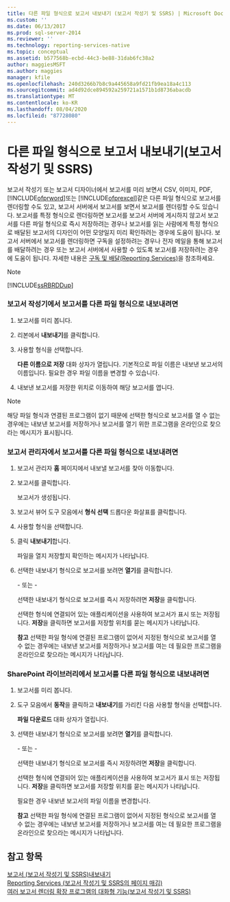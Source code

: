 ```yaml
---
title: 다른 파일 형식으로 보고서 내보내기 (보고서 작성기 및 SSRS) | Microsoft Docs
ms.custom: ''
ms.date: 06/13/2017
ms.prod: sql-server-2014
ms.reviewer: ''
ms.technology: reporting-services-native
ms.topic: conceptual
ms.assetid: b577568b-ecbd-44c3-be88-31dab6fc38a2
author: maggiesMSFT
ms.author: maggies
manager: kfile
ms.openlocfilehash: 240d3266b7b8c9a445658a9fd21fb9ea18a4c113
ms.sourcegitcommit: ad4d92dce894592a259721a1571b1d8736abacdb
ms.translationtype: MT
ms.contentlocale: ko-KR
ms.lasthandoff: 08/04/2020
ms.locfileid: "87728080"
---
```

# <a name="export-a-report-as-another-file-type-report-builder-and-ssrs"></a>다른 파일 형식으로 보고서 내보내기(보고서 작성기 및 SSRS)
  보고서 작성기 또는 보고서 디자이너에서 보고서를 미리 보면서 CSV, 이미지, PDF, [!INCLUDE[ofprword](../includes/ofprword-md.md)]또는 [!INCLUDE[ofprexcel](../includes/ofprexcel-md.md)]같은 다른 파일 형식으로 보고서를 렌더링할 수도 있고, 보고서 서버에서 보고서를 보면서 보고서를 렌더링할 수도 있습니다. 보고서를 특정 형식으로 렌더링하면 보고서를 보고서 서버에 게시하지 않고서 보고서를 다른 파일 형식으로 즉시 저장하려는 경우나 보고서를 읽는 사람에게 특정 형식으로 배달된 보고서의 디자인이 어떤 모양일지 미리 확인하려는 경우에 도움이 됩니다. 보고서 서버에서 보고서를 렌더링하면 구독을 설정하려는 경우나 전자 메일을 통해 보고서를 배달하려는 경우 또는 보고서 서버에서 사용할 수 있도록 보고서를 저장하려는 경우에 도움이 됩니다. 자세한 내용은 [구독 및 배달&#40;Reporting Services&#41;](subscriptions/subscriptions-and-delivery-reporting-services.md)을 참조하세요.  
  
> [!NOTE]  
>  [!INCLUDE[ssRBRDDup](../includes/ssrbrddup-md.md)]  
  
### <a name="to-export-a-report-as-another-file-type-in-report-builder"></a>보고서 작성기에서 보고서를 다른 파일 형식으로 내보내려면  
  
1.  보고서를 미리 봅니다.  
  
2.  리본에서 **내보내기**를 클릭합니다.  
  
3.  사용할 형식을 선택합니다.  
  
     **다른 이름으로 저장** 대화 상자가 열립니다. 기본적으로 파일 이름은 내보낸 보고서의 이름입니다. 필요한 경우 파일 이름을 변경할 수 있습니다.  
  
4.  내보낸 보고서를 저장한 위치로 이동하여 해당 보고서를 엽니다.  
  
> [!NOTE]  
>  해당 파일 형식과 연결된 프로그램이 없기 때문에 선택한 형식으로 보고서를 열 수 없는 경우에는 내보낸 보고서를 저장하거나 보고서를 열기 위한 프로그램을 온라인으로 찾으라는 메시지가 표시됩니다.  
  
### <a name="to-export-a-report-as-another-file-type-in-report-manager"></a>보고서 관리자에서 보고서를 다른 파일 형식으로 내보내려면  
  
1.  보고서 관리자 **홈** 페이지에서 내보낼 보고서를 찾아 이동합니다.  
  
2.  보고서를 클릭합니다.  
  
     보고서가 생성됩니다.  
  
3.  보고서 뷰어 도구 모음에서 **형식 선택** 드롭다운 화살표를 클릭합니다.  
  
4.  사용할 형식을 선택합니다.  
  
5.  클릭 **내보내기**합니다.  
  
     파일을 열지 저장할지 확인하는 메시지가 나타납니다.  
  
6.  선택한 내보내기 형식으로 보고서를 보려면 **열기**를 클릭합니다.  
  
     \- 또는 -  
  
     선택한 내보내기 형식으로 보고서를 즉시 저장하려면 **저장**을 클릭합니다.  
  
     선택한 형식에 연결되어 있는 애플리케이션을 사용하여 보고서가 표시 또는 저장됩니다. **저장**을 클릭하면 보고서를 저장할 위치를 묻는 메시지가 나타납니다.  
  
     **참고** 선택한 파일 형식에 연결된 프로그램이 없어서 지정된 형식으로 보고서를 열 수 없는 경우에는 내보낸 보고서를 저장하거나 보고서를 여는 데 필요한 프로그램을 온라인으로 찾으라는 메시지가 나타납니다.  
  
### <a name="to-export-a-report-as-another-file-type-in-a-sharepoint-library"></a>SharePoint 라이브러리에서 보고서를 다른 파일 형식으로 내보내려면  
  
1.  보고서를 미리 봅니다.  
  
2.  도구 모음에서 **동작**을 클릭하고 **내보내기**를 가리킨 다음 사용할 형식을 선택합니다.  
  
     **파일 다운로드** 대화 상자가 열립니다.  
  
3.  선택한 내보내기 형식으로 보고서를 보려면 **열기**를 클릭합니다.  
  
     \- 또는 -  
  
     선택한 내보내기 형식으로 보고서를 즉시 저장하려면 **저장**을 클릭합니다.  
  
     선택한 형식에 연결되어 있는 애플리케이션을 사용하여 보고서가 표시 또는 저장됩니다. **저장**을 클릭하면 보고서를 저장할 위치를 묻는 메시지가 나타납니다.  
  
     필요한 경우 내보낸 보고서의 파일 이름을 변경합니다.  
  
     **참고** 선택한 파일 형식에 연결된 프로그램이 없어서 지정된 형식으로 보고서를 열 수 없는 경우에는 내보낸 보고서를 저장하거나 보고서를 여는 데 필요한 프로그램을 온라인으로 찾으라는 메시지가 나타납니다.  
  
## <a name="see-also"></a>참고 항목  
 [보고서 &#40;보고서 작성기 및 SSRS&#41;내보내기](report-builder/export-reports-report-builder-and-ssrs.md)   
 [Reporting Services &#40;보고서 작성기 및 SSRS의 페이지 매김&#41;](report-design/pagination-in-reporting-services-report-builder-and-ssrs.md)   
 [여러 보고서 렌더링 확장 프로그램의 대화형 기능&#40;보고서 작성기 및 SSRS&#41;](report-builder/interactive-functionality-different-report-rendering-extensions.md)  
  
  
